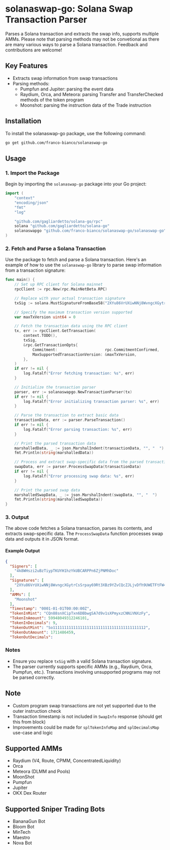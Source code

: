 # solanaswap-go: Solana Swap Transaction Parser

Parses a Solana transaction and extracts the swap info, supports multiple AMMs. Please note that parsing methods may not be convetional as there are many various ways to parse a Solana transaction. Feedback and contributions are welcome!

## Key Features

- Extracts swap information from swap transactions
- Parsing methods:
  - Pumpfun and Jupiter: parsing the event data
  - Raydium, Orca, and Meteora: parsing Transfer and TransferChecked methods of the token program
  - Moonshot: parsing the instruction data of the Trade instruction

## Installation

To install the solanaswap-go package, use the following command:

```bash
go get github.com/franco-bianco/solanaswap-go
```

## Usage

### 1. Import the Package

Begin by importing the `solanaswap-go` package into your Go project:

```go
import (
	"context"
	"encoding/json"
	"fmt"
	"log"

	"github.com/gagliardetto/solana-go/rpc"
	solana "github.com/gagliardetto/solana-go"
	solanaswapgo "github.com/franco-bianco/solanaswap-go/solanaswap-go"
)
```

### 2. Fetch and Parse a Solana Transaction

Use the package to fetch and parse a Solana transaction. Here's an example of how to use the `solanaswap-go` library to parse swap information from a transaction signature:

```go
func main() {
	// Set up RPC client for Solana mainnet
	rpcClient := rpc.New(rpc.MainNetBeta.RPC)

	// Replace with your actual transaction signature
	txSig := solana.MustSignatureFromBase58("2XYu86VrUXiwNNj8WvngcXGytrCsSrpay69Rt3XBz9YZvCQcZJLjvDfh9UWETFtFW47vi4xG2CkiarRJwSe6VekE")

	// Specify the maximum transaction version supported
	var maxTxVersion uint64 = 0

	// Fetch the transaction data using the RPC client
	tx, err := rpcClient.GetTransaction(
		context.TODO(),
		txSig,
		&rpc.GetTransactionOpts{
			Commitment:                     rpc.CommitmentConfirmed,
			MaxSupportedTransactionVersion: &maxTxVersion,
		},
	)
	if err != nil {
		log.Fatalf("Error fetching transaction: %s", err)
	}

	// Initialize the transaction parser
	parser, err := solanaswapgo.NewTransactionParser(tx)
	if err != nil {
		log.Fatalf("Error initializing transaction parser: %s", err)
	}

	// Parse the transaction to extract basic data
	transactionData, err := parser.ParseTransaction()
	if err != nil {
		log.Fatalf("Error parsing transaction: %s", err)
	}

	// Print the parsed transaction data
	marshalledData, _ := json.MarshalIndent(transactionData, "", "  ")
	fmt.Println(string(marshalledData))

	// Process and extract swap-specific data from the parsed transaction
	swapData, err := parser.ProcessSwapData(transactionData)
	if err != nil {
		log.Fatalf("Error processing swap data: %s", err)
	}

	// Print the parsed swap data
	marshalledSwapData, _ := json.MarshalIndent(swapData, "", "  ")
	fmt.Println(string(marshalledSwapData))
}
```

### 3. Output

The above code fetches a Solana transaction, parses its contents, and extracts swap-specific data. The `ProcessSwapData` function processes swap data and outputs it in JSON format.

#### Example Output

```json
{
  "Signers": [
    "4k8WHszi2uBzTiypTKUYH1hzYkUBCARPPn6ZjPNMhDoc"
  ],
  "Signatures": [
    "2XYu86VrUXiwNNj8WvngcXGytrCsSrpay69Rt3XBz9YZvCQcZJLjvDfh9UWETFtFW47vi4xG2CkiarRJwSe6VekE"
  ],
  "AMMs": [
    "Moonshot"
  ],
  "Timestamp": "0001-01-01T00:00:00Z",
  "TokenInMint": "CQn88snXCipTxn6DBbwgSA7d9v1sXPmyxzCNNiVNXzFy",
  "TokenInAmount": 59948049312246101,
  "TokenInDecimals": 9,
  "TokenOutMint": "So11111111111111111111111111111111111111112",
  "TokenOutAmount": 1711486459,
  "TokenOutDecimals":
```

### Notes

- Ensure you replace `txSig` with a valid Solana transaction signature.
- The parser currently supports specific AMMs (e.g., Raydium, Orca, Pumpfun, etc.). Transactions involving unsupported programs may not be parsed correctly.

## Note

- Custom program swap transactions are not yet supported due to the outer instruction check
- Transaction timestamp is not included in `SwapInfo` response (should get this from block)
- Improvements could be made for `splTokenInfoMap` and `splDecimalsMap` use-case and logic

## Supported AMMs

- Raydium (V4, Route, CPMM, ConcentratedLiquidity)
- Orca
- Meteora (DLMM and Pools)
- MoonShot
- Pumpfun
- Jupiter
- OKX Dex Router

## Supported Sniper Trading Bots

- BananaGun Bot
- Bloom Bot
- MinTech
- Maestro
- Nova Bot
